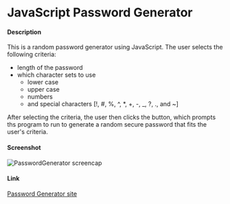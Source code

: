 # JavaScript Password Generator

#### Description

This is a random password generator using JavaScript. The user selects the following criteria: 
* length of the password
* which character sets to use
  * lower case
  * upper case
  * numbers
  * and special characters [!, #, %, ^, *, +, -, _, ?, ., and ~]

After selecting the criteria, the user then clicks the button, which prompts ths program to run to generate a random secure password that fits the user's criteria.


#### Screenshot
![PasswordGenerator screencap](password-generator-screencap.png)


#### Link
[Password Generator site](https://lauracole1900.github.io/JavascriptPasswordGenerator/)